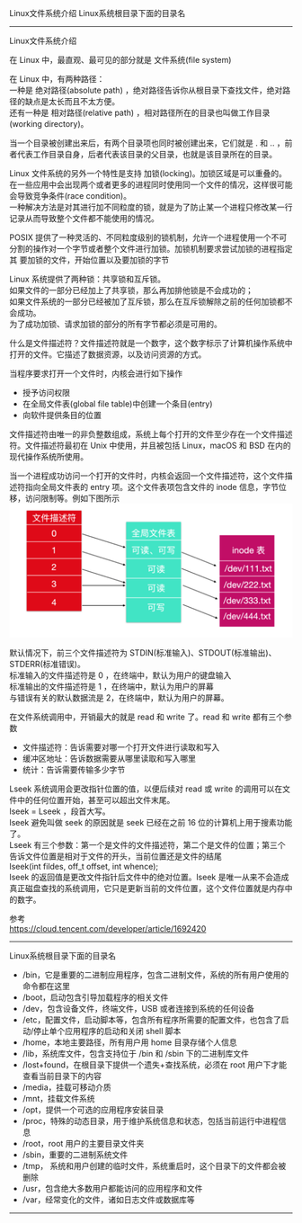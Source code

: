 Linux文件系统介绍
Linux系统根目录下面的目录名





---------------------------------------------------------------------------------------------------------------------
Linux文件系统介绍

在 Linux 中，最直观、最可见的部分就是 文件系统(file system)

在 Linux 中，有两种路径：  
一种是 绝对路径(absolute path) ，绝对路径告诉你从根目录下查找文件，绝对路径的缺点是太长而且不太方便。  
还有一种是 相对路径(relative path) ，相对路径所在的目录也叫做工作目录(working directory)。


当一个目录被创建出来后，有两个目录项也同时被创建出来，它们就是 . 和 .. ，前者代表工作目录自身，后者代表该目录的父目录，也就是该目录所在的目录。



Linux 文件系统的另外一个特性是支持 加锁(locking)。加锁区域是可以重叠的。  
在一些应用中会出现两个或者更多的进程同时使用同一个文件的情况，这样很可能会导致竞争条件(race condition)。  
一种解决方法是对其进行加不同粒度的锁，就是为了防止某一个进程只修改某一行记录从而导致整个文件都不能使用的情况。

POSIX 提供了一种灵活的、不同粒度级别的锁机制，允许一个进程使用一个不可分割的操作对一个字节或者整个文件进行加锁。加锁机制要求尝试加锁的进程指定其 要加锁的文件，开始位置以及要加锁的字节

Linux 系统提供了两种锁：共享锁和互斥锁。  
如果文件的一部分已经加上了共享锁，那么再加排他锁是不会成功的；  
如果文件系统的一部分已经被加了互斥锁，那么在互斥锁解除之前的任何加锁都不会成功。  
为了成功加锁、请求加锁的部分的所有字节都必须是可用的。




什么是文件描述符？文件描述符就是一个数字，这个数字标示了计算机操作系统中打开的文件。它描述了数据资源，以及访问资源的方式。

当程序要求打开一个文件时，内核会进行如下操作
- 授予访问权限
- 在全局文件表(global file table)中创建一个条目(entry)
- 向软件提供条目的位置

文件描述符由唯一的非负整数组成，系统上每个打开的文件至少存在一个文件描述符。文件描述符最初在 Unix 中使用，并且被包括 Linux，macOS 和 BSD 在内的现代操作系统所使用。

当一个进程成功访问一个打开的文件时，内核会返回一个文件描述符，这个文件描述符指向全局文件表的 entry 项。这个文件表项包含文件的 inode 信息，字节位移，访问限制等。例如下图所示
![文件描述符示意](../images/文件描述符示意.png "ReferencePicture")

默认情况下，前三个文件描述符为 STDIN(标准输入)、STDOUT(标准输出)、STDERR(标准错误)。  
标准输入的文件描述符是 0 ，在终端中，默认为用户的键盘输入  
标准输出的文件描述符是 1 ，在终端中，默认为用户的屏幕  
与错误有关的默认数据流是 2，在终端中，默认为用户的屏幕。





在文件系统调用中，开销最大的就是 read 和 write 了。read 和 write 都有三个参数
- 文件描述符：告诉需要对哪一个打开文件进行读取和写入
- 缓冲区地址：告诉数据需要从哪里读取和写入哪里
- 统计：告诉需要传输多少字节



Lseek 系统调用会更改指针位置的值，以便后续对 read 或 write 的调用可以在文件中的任何位置开始，甚至可以超出文件末尾。  
lseek = Lseek ，段首大写。  
lseek 避免叫做 seek 的原因就是 seek 已经在之前 16 位的计算机上用于搜素功能了。  
Lseek 有三个参数：第一个是文件的文件描述符，第二个是文件的位置；第三个告诉文件位置是相对于文件的开头，当前位置还是文件的结尾  
lseek(int fildes, off_t offset, int whence);  
lseek 的返回值是更改文件指针后文件中的绝对位置。lseek 是唯一从来不会造成真正磁盘查找的系统调用，它只是更新当前的文件位置，这个文件位置就是内存中的数字。  


参考  
https://cloud.tencent.com/developer/article/1692420  



---------------------------------------------------------------------------------------------------------------------

Linux系统根目录下面的目录名

- /bin，它是重要的二进制应用程序，包含二进制文件，系统的所有用户使用的命令都在这里
- /boot，启动包含引导加载程序的相关文件
- /dev，包含设备文件，终端文件，USB 或者连接到系统的任何设备
- /etc，配置文件，启动脚本等，包含所有程序所需要的配置文件，也包含了启动/停止单个应用程序的启动和关闭 shell 脚本
- /home，本地主要路径，所有用户用 home 目录存储个人信息
- /lib，系统库文件，包含支持位于 /bin 和 /sbin 下的二进制库文件
- /lost+found，在根目录下提供一个遗失+查找系统，必须在 root 用户下才能查看当前目录下的内容
- /media，挂载可移动介质
- /mnt，挂载文件系统
- /opt，提供一个可选的应用程序安装目录
- /proc，特殊的动态目录，用于维护系统信息和状态，包括当前运行中进程信息
- /root，root 用户的主要目录文件夹
- /sbin，重要的二进制系统文件
- /tmp， 系统和用户创建的临时文件，系统重启时，这个目录下的文件都会被删除
- /usr，包含绝大多数用户都能访问的应用程序和文件
- /var，经常变化的文件，诸如日志文件或数据库等


---------------------------------------------------------------------------------------------------------------------




